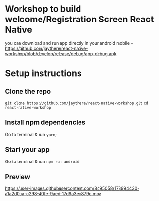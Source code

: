 # Workshop to build welcome/Registration Screen React Native

you can download and run app directly in your android mobile - https://github.com/jaythere/react-native-workshop/blob/develop/release/debug/app-debug.apk

# Setup instructions

## Clone the repo

`git clone https://github.com/jaythere/react-native-workshop.git`
`cd react-native-workshop`

## Install npm dependencies

Go to terminal & run
`yarn`;

## Start your app
   Go to terminal & run
`npm run android`


## Preview


https://user-images.githubusercontent.com/8495058/173994430-a1a2d0ba-c298-40fe-9aed-17d9a3ec879c.mov


